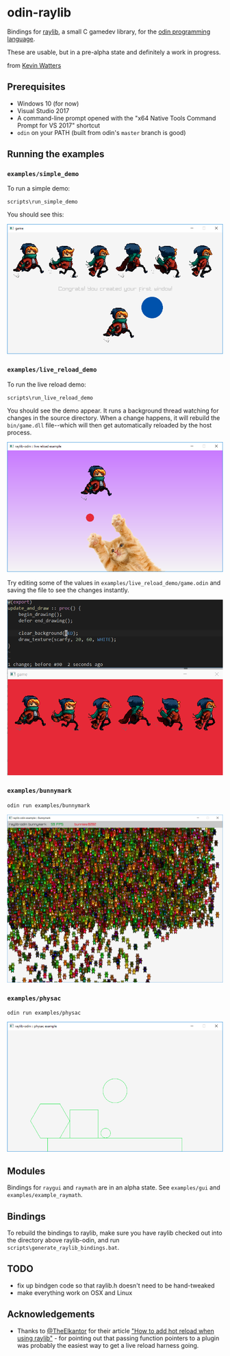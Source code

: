 # odin-raylib

Bindings for [raylib](http://www.raylib.com), a small C gamedev library, for the [odin programming language](https://odin.handmade.network/).

These are usable, but in a pre-alpha state and definitely a work in progress.

from [Kevin Watters](https://kev.town)

## Prerequisites

- Windows 10 (for now)
- Visual Studio 2017
- A command-line prompt opened with the "x64 Native Tools Command Prompt for VS 2017" shortcut
- `odin` on your PATH (built from odin's `master` branch is good)

## Running the examples

### `examples/simple_demo`

To run a simple demo:

```
scripts\run_simple_demo
```

You should see this:

![a screenshot of a simple demo](resources/screenshots/example_simple_demo.png)

### `examples/live_reload_demo`

To run the live reload demo:

```
scripts\run_live_reload_demo
```

You should see the demo appear. It runs a background thread watching for changes in the source directory. When a change happens, it will rebuild the `bin/game.dll` file--which will then get automatically reloaded by the host process.

![a screenshot of the live reload demo](resources/screenshots/example_live_reload.png)

Try editing some of the values in `examples/live_reload_demo/game.odin` and saving the file to see the changes instantly.

![live reload example](resources/live-reload.gif)

### `examples/bunnymark`

```
odin run examples/bunnymark
```

![a screenshot of the bunnymark demo](resources/screenshots/example_bunnymark.png)

### `examples/physac`

```
odin run examples/physac
```

![a screenshot of the physac demo](resources/screenshots/physac.png)

## Modules

Bindings for `raygui` and `raymath` are in an alpha state. See `examples/gui` and `examples/example_raymath`.

## Bindings

To rebuild the bindings to raylib, make sure you have raylib checked out into the directory above raylib-odin, and run `scripts\generate_raylib_bindings.bat`.

## TODO

- fix up bindgen code so that raylib.h doesn't need to be hand-tweaked
- make everything work on OSX and Linux

## Acknowledgements

- Thanks to [@TheElkantor](https://twitter.com/theelkantor) for their article ["How to add hot reload when using raylib"](https://www.developing-stuff.com/how-to-add-hot-reload-when-using-raylib/) - for pointing out that passing function pointers to a plugin was probably the easiest way to get a live reload harness going.

